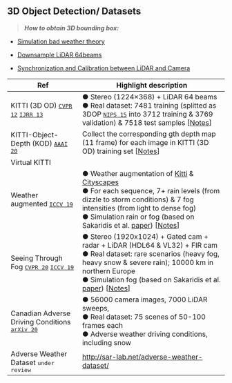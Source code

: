 <!-- CSS -->
<link rel="stylesheet" style="text/css" href="../styles.css">
<!--     -->

## 3D Object Detection/ Datasets

> **_How to obtain 3D bounding box:_**

- [Simulation bad weather theory](../dataset/simulation.md)

- [Downsample LiDAR 64beams](../dataset/data_preprocessing.md)

- [Synchronization and Calibration between LiDAR and Camera](https://yuhuang-63908.medium.com/deep-learning-based-time-synchronization-and-calibration-between-lidar-and-camera-3e87865edf7f)

Ref | Highlight description
-- | --
KITTI (3D OD) [<kbd>CVPR 12</kbd>](http://www.cvlibs.net/publications/Geiger2012CVPR.pdf) [<kbd>IJRR 13</kbd>](http://ww.cvlibs.net/publications/Geiger2013IJRR.pdf) | ● Stereo (1224×368) + LiDAR 64 beams <br/> ● Real dataset: 7481 training (splitted as 3DOP [<kbd>NIPS 15</kbd>](https://papers.nips.cc/paper/2015/file/6da37dd3139aa4d9aa55b8d237ec5d4a-Paper.pdf) into 3712 training & 3769 validation) & 7518 test samples [[Notes](../dataset/kitti.md)] <!-- -->
KITTI-Object-Depth (KOD) [<kbd>AAAI 20</kbd>](https://arxiv.org/pdf/1909.07701.pdf) | Collect the corresponding gth depth map (11 frame) for each image in KITTI (3D OD) training set [[Notes](foresee.md)]<!-- -->
Virtual KITTI | 
Weather augmented [<kbd>ICCV 19</kbd>](https://team.inria.fr/rits/computer-vision/weather-augment/) | ● Weather augmentation of [Kitti](../dataset/kitti.md) & [Cityscapes](../dataset/cityscapes.md)  <br/>●  For each sequence, 7+ rain levels (from dizzle to storm conditions) & 7 fog intensities (from light to dense fog)<br/>● Simulation rain or fog (based on Sakaridis et al. [paper](https://www.trace.ethz.ch/publications/2019/foggy_synscapes/)) [[Notes](../dataset/weather_augmented.md)] <!-- -->
Seeing Through Fog [<kbd>CVPR 20</kbd>](https://www.cs.princeton.edu/~fheide/AdverseWeatherFusion/) [<kbd>ICCV 19</kbd>](https://github.com/gruberto/Gated2Depth) | ● Stereo (1920x1024) + Gated cam + radar + LiDAR (HDL64 & VL32) + FIR cam <br/> ● Real dataset: rare scenarios (heavy fog, heavy snow & severe rain); 10000 km in northern Europe<br/> ● Simulation fog (based on Sakaridis et al. [paper](https://www.trace.ethz.ch/publications/2019/foggy_synscapes/)) [[Notes](../dataset/seeing_through_fog.md)]<!-- -->
Canadian Adverse Driving Conditions [<kbd>arXiv 20</kbd>](https://arxiv.org/pdf/2001.10117.pdf) | ●  56000 camera images, 7000 LiDAR sweeps, <br/> ● Real dataset: 75 scenes of 50-100 frames each <br/> ● Adverse weather driving conditions, including snow <!-- -->
Adverse Weather Dataset <kbd>under review</kbd> |  http://sar-lab.net/adverse-weather-dataset/
